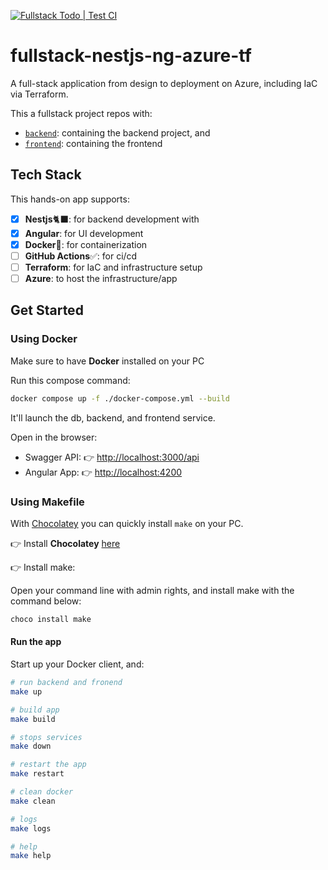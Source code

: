 [![Fullstack Todo | Test CI](https://github.com/Brandel-T/fullstack-nestjs-ng-azure-tf/actions/workflows/ci.yml/badge.svg?branch=main)](https://github.com/Brandel-T/fullstack-nestjs-ng-azure-tf/actions/workflows/ci.yml)

# fullstack-nestjs-ng-azure-tf

A full-stack application from design to deployment on Azure, including IaC via Terraform.

This a fullstack project repos with:

- [`backend`](/backend/): containing the backend project, and
- [`frontend`](/frontend/): containing the frontend

## Tech Stack

This hands-on app supports:

- [x] **Nestjs**🐈‍⬛: for backend development with
- [x] **Angular**: for UI development
- [x] **Docker**🐬: for containerization
- [ ] **GitHub Actions**✅: for ci/cd
- [ ] **Terraform**: for IaC and infrastructure setup
- [ ] **Azure**: to host the infrastructure/app

## Get Started


### Using Docker

Make sure to have **Docker** installed on your PC

Run this compose command:

```sh
docker compose up -f ./docker-compose.yml --build
```

It'll launch the db, backend, and frontend service.

Open in the browser:

- Swagger API: 👉 <http://localhost:3000/api>
- Angular App: 👉 <http://localhost:4200>

### Using Makefile

With [Chocolatey]( https://chocolatey.org/) you can quickly install `make` on your PC.

👉 Install **Chocolatey** [here]( https://chocolatey.org/install)

👉 Install make:

Open your command line with admin rights, and install make with the command below:

```sh
choco install make
```

#### Run the app

Start up your Docker client, and:

```sh
# run backend and fronend
make up

# build app
make build

# stops services
make down

# restart the app
make restart

# clean docker
make clean

# logs
make logs

# help
make help
```
